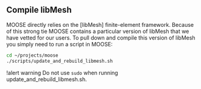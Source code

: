 ## Compile libMesh

MOOSE directly relies on the [libMesh] finite-element framework. Because
of this strong tie MOOSE contains a particular version of libMesh that we have vetted for our
users. To pull down and compile this version of libMesh you simply need to run a script in MOOSE:

```bash
cd ~/projects/moose
./scripts/update_and_rebuild_libmesh.sh
```

!alert warning
Do not use `sudo` when running update_and_rebuild_libmesh.sh.
